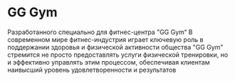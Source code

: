 # GG Gym
Разработанного специально для фитнес-центра "GG Gym“
В современном мире фитнес-индустрия играет ключевую роль в поддержании здоровья и физической активности общества
 "GG Gym" стремится не просто предоставлять услуги физической тренировки, но и эффективно управлять этим процессом, обеспечивая клиентам наивысший уровень удовлетворенности и результатов
